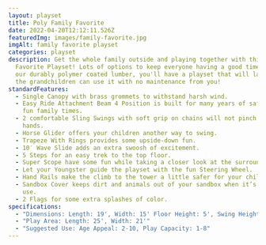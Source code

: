 ```yaml
---
layout: playset
title: Poly Family Favorite
date: 2022-04-20T12:12:11.526Z
featuredImg: images/family-favorite.jpg
imgAlt: family favorite playset
categories: playset
description: Get the whole family outside and playing together with this Family
  Favorite Playset! Lots of options to keep everyone having a good time. With
  our durably polymer coated lumber, you'll have a playset that will last till
  the grandchildren can use it with no maintenance from you!
standardFeatures:
  - Single Canopy with brass grommets to withstand harsh wind.
  - Easy Ride Attachment Beam 4 Position is built for many years of safe use and
    fun family times.
  - 2 comfortable Sling Swings with soft grip on chains will not pinch tender
    hands.
  - Horse Glider offers your children another way to swing.
  - Trapeze With Rings provides some upside-down fun.
  - 10′ Wave Slide adds an extra swoosh of excitement.
  - 5 Steps for an easy trek to the top floor.
  - Super Scope have some fun while taking a closer look at the surroundings.
  - Let your Youngster guide the playset with the fun Steering Wheel.
  - Hand Rails make the climb to the tower a little safer for your children.
  - Sandbox Cover keeps dirt and animals out of your sandbox when it’s not in
    use.
  - 2 Flags for some extra splashes of color.
specifications:
  - "Dimensions: Length: 19', Width: 15' Floor Height: 5', Swing Height: 8'"
  - "Play Area: Length: 25', Width: 21'"
  - "Suggested Use: Age Appeal: 2-10, Play Capacity: 1-8"
---
```

